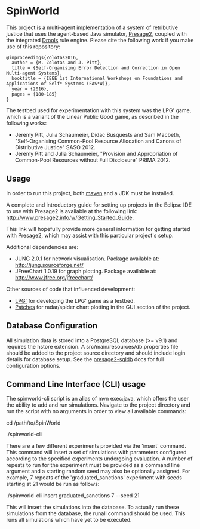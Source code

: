 # SpinWorld #

This project is a multi-agent implementation of a system of retributive justice that uses the agent-based Java simulator, [Presage2](https://github.com/Presage/Presage2), coupled with the integrated [Drools](https://www.drools.org/) rule engine. Please cite the following work if you make use of this repository:

```
@inproceedings{Zolotas2016,
  author = {M. Zolotas and J. Pitt},
  title = {Self-Organising Error Detection and Correction in Open Multi-agent Systems},
  booktitle = {IEEE 1st International Workshops on Foundations and Applications of Self* Systems (FAS*W)},
  year = {2016},
  pages = {180-185}
}
```

The testbed used for experimentation with this system was the LPG' game, which is a variant of the Linear Public Good game, as described in the following works:

* Jeremy Pitt, Julia Schaumeier, Didac Busquests and Sam Macbeth, "Self-Organising Common-Pool Resource Allocation and Canons of Distributive Justice" SASO 2012.
* Jeremy Pitt and Julia Schaumeier, "Provision and Appropriation of Common-Pool Resources without Full Disclosure" PRIMA 2012.

## Usage ##

In order to run this project, both [maven](http://maven.apache.org/) and a JDK must be installed.

A complete and introductory guide for setting up projects in the Eclipse IDE to use with Presage2 is available at the following link:
http://www.presage2.info/w/Getting_Started_Guide.

This link will hopefully provide more general information for getting started with Presage2, which may assist with this particular project's setup.

Additional dependencies are:

* JUNG 2.0.1 for network visualisation. Package available at: http://jung.sourceforge.net/
* JFreeChart 1.0.19 for graph plotting. Package available at: http://www.jfree.org/jfreechart/

Other sources of code that influenced development:

* [LPG'](https://github.com/sammacbeth/LPG--Game) for developing the LPG' game as a testbed.
* [Patches](https://github.com/mkrauskopf/jfreechart-patches) for radar/spider chart plotting in the GUI section of the project.

## Database Configuration ##

All simulation data is stored into a PostgreSQL database (>= v9.1) and requires the hstore extension. A src/main/resources/db.properties file should be added to the project source directory and should include login details for database setup. See the [presage2-sqldb](https://github.com/Presage/presage2-sqldb) docs for full configuration options.

## Command Line Interface (CLI) usage ##

The spinworld-cli script is an alias of mvn exec:java, which offers the user the ability to add and run simulations. Navigate to the project directory and run the script with no arguments in order to view all available commands: 

cd /path/to/SpinWorld

./spinworld-cli

There are a few different experiments provided via the 'insert' command. This command will insert a set of simulations with parameters configured according to the specified experiments undergoing evaluation. A number of repeats to run for the experiment must be provided as a command line argument and a starting random seed may also be optionally assigned. For example, 7 repeats of the 'graduated_sanctions' experiment with seeds starting at 21 would be run as follows:

./spinworld-cli insert graduated_sanctions 7 --seed 21

This will insert the simulations into the database. To actually run these simulations from the database, the runall command should be used. This runs all simulations which have yet to be executed.

